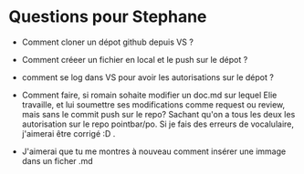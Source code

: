 # Questions pour Stephane

- Comment cloner un dépot github depuis VS ?

- Comment créeer un fichier en local et le push sur le dépot ?

- comment se log dans VS pour avoir les autorisations sur le dépot ?

- Comment faire, si romain sohaite modifier un doc.md sur lequel Elie travaille, et lui soumettre ses modifications comme request ou review, mais sans le commit push sur le repo? Sachant qu'on a tous les deux les autorisation sur le repo pointbar/po. Si je fais des erreurs de vocalulaire, j'aimerai être corrigé :D .

- J'aimerai que tu me montres à nouveau comment insérer une immage dans un ficher .md